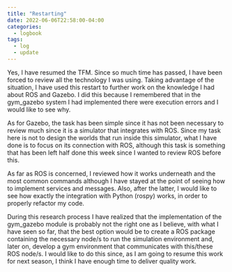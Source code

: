 ```yaml
---
title: "Restarting"
date: 2022-06-06T22:58:00-04:00
categories:
  - logbook
tags:
  - log
  - update
---
```


Yes, I have resumed the TFM. Since so much time has passed, I have been forced to review all the technology I was using. Taking advantage of the situation, I have used this restart to further work on the knowledge I had about ROS and Gazebo. I did this because I remembered that in the gym_gazebo system I had implemented there were execution errors and I would like to see why.

As for Gazebo, the task has been simple since it has not been necessary to review much since it is a simulator that integrates with ROS. Since my task here is not to design the worlds that run inside this simulator, what I have done is to focus on its connection with ROS, although this task is something that has been left half done this week since I wanted to review ROS before this.

As far as ROS is concerned, I reviewed how it works underneath and the most common commands although I have stayed at the point of seeing how to implement services and messages. Also, after the latter, I would like to see how exactly the integration with Python (rospy) works, in order to properly refactor my code.

During this research process I have realized that the implementation of the gym_gazebo module is probably not the right one as I believe, with what I have seen so far, that the best option would be to create a ROS package containing the necessary node/s to run the simulation environment and, later on, develop a gym environment that communicates with this/these ROS node/s. I would like to do this since, as I am going to resume this work for next season, I think I have enough time to deliver quality work.
